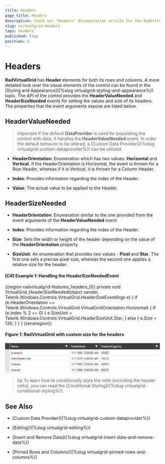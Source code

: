 ```yaml
---
title: Headers
page_title: Headers
description: Check our "Headers" documentation article for the RadVirtualGrid WPF control.
slug: virtualgrid-headers
tags: headers
published: True
position: 5
---
```


# Headers

__RadVirtualGrid__ has __Header__ elements for both its rows and columns. A more detailed look over the visual elements of the control can be found in the [Styling and Appearance]({%slug virtualgrid-styling-and-appearance%}) topic. The API of the control provides the __HeaderValueNeeded__ and __HeaderSizeNeeded__ events for setting the values and size of its headers. The properties that the event arguments expose are listed below.

## HeaderValueNeeded

>important If the default __DataProvider__ is used for populating the control with data, it handles the __HeaderValueNeeded__ event. In order the default behavior to be altered, a [Custom Data Provider]({%slug virtualgrid-custom-dataprovider%}) can be utilized.

* __HeaderOrientation__: Enumeration which has two values: __Horizontal__ and __Vertical__. If the HeaderOrientation is Horizontal, the event is thrown for a Row Header, whereas if it is Vertical, it is thrown for a Column Header.

* __Index__: Provides information regarding the index of the Header.

* __Value__: The actual value to be applied to the Header.

## HeaderSizeNeeded

* __HeaderOrientation__: Enumeration similar to the one provided from the event arguments of the __HeaderValueNeeded__ event.

* __Index__: Provides information regarding the index of the Header.

* __Size__: Sets the width or height of the header depending on the value of the __HeaderOrientation__ property.

* __SizeUnit__: An enumeration that provides two values - __Pixel__ and __Star__. The first one sets a precise pixel size, whereas the second one applies a relative size for the header.

#### __[C#] Example 1: Handling the HeaderSizeNeededEvent__

{{region radvirtualgrid-features_headers_0}}
	private void VirtualGrid_HeaderSizeNeeded(object sender, Telerik.Windows.Controls.VirtualGrid.HeaderSizeEventArgs e)
        {
            if (e.HeaderOrientation == Telerik.Windows.Controls.VirtualGrid.VirtualGridOrientation.Horizontal)
            {
                if (e.Index % 2 == 0)
                {
                    e.SizeUnit = Telerik.Windows.Controls.VirtualGrid.HeaderSizeUnit.Star;
                }
                else
                {
                    e.Size = 130;
                }
            }
        }
{{endregion}}

#### __Figure 1: RadVirtualGrid with custom size for the headers__

![RadVirtualGrid with custom size for the headers](images/RadVirtualGrid_Features_Headers01.png)

>tip To learn how to conditionally style the cells (including the header cells), you can read the [Conditional Styling]({%slug virtualgrid-conditional-styling%}).

## See Also

* [Custom Data Provider]({%slug virtualgrid-custom-dataprovider%})

* [Editing]({%slug virtualgrid-editing%})

* [Insert and Remove Data]({%slug virtualgrid-insert-data-and-remove-data%})

* [Pinned Rows and Columns]({%slug virtualgrid-pinned-rows-and-columns%})
